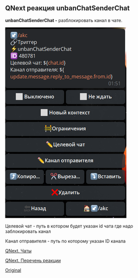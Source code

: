## QNext реакция unbanChatSenderChat

**unbanChatSenderChat -** разблокировать канал в чате.


![](./1.png)



Целевой чат - путь в котором будет указан id чата где надо заблокировать канал

Канал отправителя - путь по которому указан ID канала



[QNext. Чаты](/docs-test/_export/admin/chat-about)

[QNext. Перечень реакции](/docs-test/_export/reactions)




  
[Original](https://telegra.ph/QNext-admin-reaction-unbanChatSenderChat-01-05)